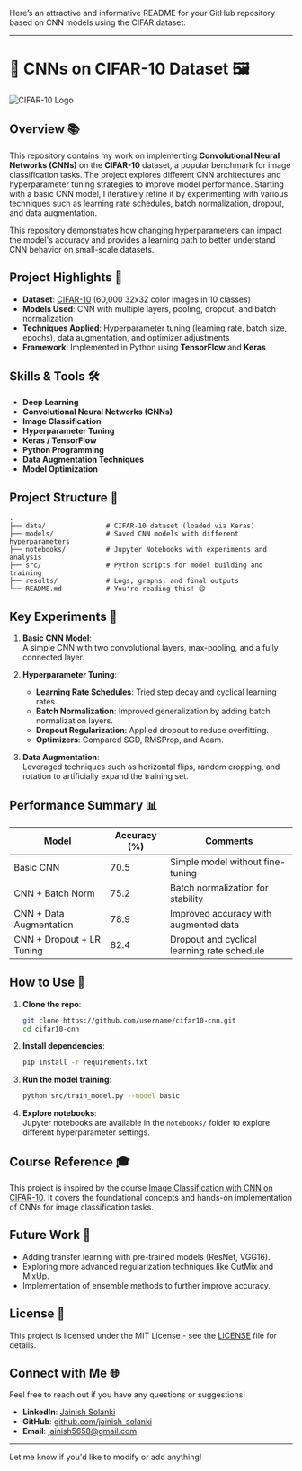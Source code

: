 Here’s an attractive and informative README for your GitHub repository based on CNN models using the CIFAR dataset:

---

# 🎨 CNNs on CIFAR-10 Dataset 🖼️

![CIFAR-10 Logo](https://raw.githubusercontent.com/cifar-10/cifar-assets/main/logo.png)

## Overview 📚

This repository contains my work on implementing **Convolutional Neural Networks (CNNs)** on the **CIFAR-10** dataset, a popular benchmark for image classification tasks. The project explores different CNN architectures and hyperparameter tuning strategies to improve model performance. Starting with a basic CNN model, I iteratively refine it by experimenting with various techniques such as learning rate schedules, batch normalization, dropout, and data augmentation.

This repository demonstrates how changing hyperparameters can impact the model's accuracy and provides a learning path to better understand CNN behavior on small-scale datasets.

## Project Highlights 🚀

- **Dataset**: [CIFAR-10](https://www.cs.toronto.edu/~kriz/cifar.html) (60,000 32x32 color images in 10 classes)
- **Models Used**: CNN with multiple layers, pooling, dropout, and batch normalization
- **Techniques Applied**: Hyperparameter tuning (learning rate, batch size, epochs), data augmentation, and optimizer adjustments
- **Framework**: Implemented in Python using **TensorFlow** and **Keras**

## Skills & Tools 🛠️

- **Deep Learning**
- **Convolutional Neural Networks (CNNs)**
- **Image Classification**
- **Hyperparameter Tuning**
- **Keras / TensorFlow**
- **Python Programming**
- **Data Augmentation Techniques**
- **Model Optimization**

## Project Structure 📂

```
.
├── data/               # CIFAR-10 dataset (loaded via Keras)
├── models/             # Saved CNN models with different hyperparameters
├── notebooks/          # Jupyter Notebooks with experiments and analysis
├── src/                # Python scripts for model building and training
├── results/            # Logs, graphs, and final outputs
└── README.md           # You're reading this! 😄
```

## Key Experiments 🔬

1. **Basic CNN Model**:  
   A simple CNN with two convolutional layers, max-pooling, and a fully connected layer.
   
2. **Hyperparameter Tuning**:
   - **Learning Rate Schedules**: Tried step decay and cyclical learning rates.
   - **Batch Normalization**: Improved generalization by adding batch normalization layers.
   - **Dropout Regularization**: Applied dropout to reduce overfitting.
   - **Optimizers**: Compared SGD, RMSProp, and Adam.

3. **Data Augmentation**:  
   Leveraged techniques such as horizontal flips, random cropping, and rotation to artificially expand the training set.

## Performance Summary 📊

| Model                  | Accuracy (%) | Comments                          |
|------------------------|--------------|-----------------------------------|
| Basic CNN               | 70.5         | Simple model without fine-tuning  |
| CNN + Batch Norm        | 75.2         | Batch normalization for stability |
| CNN + Data Augmentation | 78.9         | Improved accuracy with augmented data |
| CNN + Dropout + LR Tuning| 82.4        | Dropout and cyclical learning rate schedule |

## How to Use 🔧

1. **Clone the repo**:
   ```bash
   git clone https://github.com/username/cifar10-cnn.git
   cd cifar10-cnn
   ```

2. **Install dependencies**:
   ```bash
   pip install -r requirements.txt
   ```

3. **Run the model training**:
   ```bash
   python src/train_model.py --model basic
   ```

4. **Explore notebooks**:  
   Jupyter notebooks are available in the `notebooks/` folder to explore different hyperparameter settings.

## Course Reference 🎓

This project is inspired by the course [Image Classification with CNN on CIFAR-10](https://www.udemy.com/course/dl-guided-project-image-classification-with-cnn-on-cifar-10/learn/lecture/43996880?start=330#overview). It covers the foundational concepts and hands-on implementation of CNNs for image classification tasks.

## Future Work 🔮

- Adding transfer learning with pre-trained models (ResNet, VGG16).
- Exploring more advanced regularization techniques like CutMix and MixUp.
- Implementation of ensemble methods to further improve accuracy.

## License 📜

This project is licensed under the MIT License - see the [LICENSE](LICENSE) file for details.

## Connect with Me 🌐

Feel free to reach out if you have any questions or suggestions!

- **LinkedIn**: [Jainish Solanki](https://linkedin.com/in/jainish-solanki)
- **GitHub**: [github.com/jainish-solanki](https://github.com/jainish5658)
- **Email**: jainish5658@gmail.com

---

Let me know if you'd like to modify or add anything!
